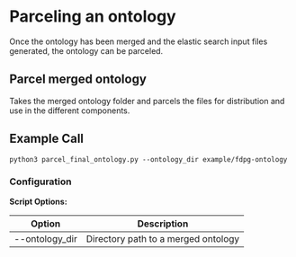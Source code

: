 # Parceling an ontology

Once the ontology has been merged and the elastic search input files generated, the ontology can be parceled.

## Parcel merged ontology

Takes the merged ontology folder and parcels the files for distribution and use in the different components.

## Example Call

`python3 parcel_final_ontology.py --ontology_dir example/fdpg-ontology`

### Configuration

**Script Options:**

| Option          | Description                         |
|-----------------|-------------------------------------|
| --ontology_dir  | Directory path to a merged ontology |
